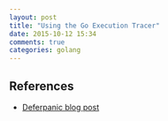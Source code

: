 ```yaml
---
layout: post
title: "Using the Go Execution Tracer"
date: 2015-10-12 15:34
comments: true
categories: golang
---
```




## References

* [Deferpanic blog post](https://deferpanic.com/blog/goroutine-tracing/)